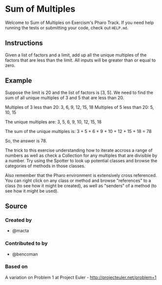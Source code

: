 # Sum of Multiples

Welcome to Sum of Multiples on Exercism's Pharo Track.
If you need help running the tests or submitting your code, check out `HELP.md`.

## Instructions

Given a list of factors and a limit, add up all the unique multiples of the factors that are less than the limit.
All inputs will be greater than or equal to zero.

## Example

Suppose the limit is 20 and the list of factors is [3, 5].
We need to find the sum of all unique multiples of 3 and 5 that are less than 20.

Multiples of 3 less than 20: 3, 6, 9, 12, 15, 18
Multiples of 5 less than 20: 5, 10, 15

The unique multiples are: 3, 5, 6, 9, 10, 12, 15, 18

The sum of the unique multiples is: 3 + 5 + 6 + 9 + 10 + 12 + 15 + 18 = 78

So, the answer is 78.

The trick to this exercise understanding how to iterate accross a range of numbers as well as check a Collection for any multiples that are divisible by a number. Try using the Spotter to look up potential classes and browse the categories of methods in those classes. Also remember that the Pharo environment is extensively cross referenced. You can right click on any class or method and browse "references" to a class (to see how it might be created), as well as "senders" of a method (to see how it might be used).

## Source

### Created by

- @macta

### Contributed to by

- @bencoman

### Based on

A variation on Problem 1 at Project Euler - http://projecteuler.net/problem=1